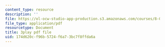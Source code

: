 ```yaml
---
content_type: resource
description: ''
file: https://ol-ocw-studio-app-production.s3.amazonaws.com/courses/8-04-quantum-physics-i-spring-2013/174d620cf96b5724f6a73bc7f8ffda6a_awpnsGl08bc.pdf
file_type: application/pdf
resourcetype: Document
title: 3play pdf file
uid: 174d620c-f96b-5724-f6a7-3bc7f8ffda6a
---
```

